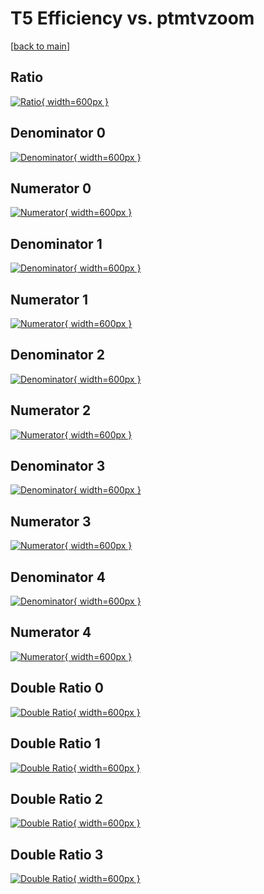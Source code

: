 # T5 Efficiency vs. ptmtvzoom

[[back to main](./)]



## Ratio

[![Ratio](../mtv/var/T5_loweta_0_0_eff_ptmtvzoom.png){ width=600px }](../mtv/var/T5_loweta_0_0_eff_ptmtvzoom.pdf)

## Denominator 0

[![Denominator](../mtv/den/T5_loweta_0_0_eff_ptmtvzoom_den0.png){ width=600px }](../mtv/den/T5_loweta_0_0_eff_ptmtvzoom_den0.pdf)

## Numerator 0

[![Numerator](../mtv/num/T5_loweta_0_0_eff_ptmtvzoom_num0.png){ width=600px }](../mtv/num/T5_loweta_0_0_eff_ptmtvzoom_num0.pdf)

## Denominator 1

[![Denominator](../mtv/den/T5_loweta_0_0_eff_ptmtvzoom_den1.png){ width=600px }](../mtv/den/T5_loweta_0_0_eff_ptmtvzoom_den1.pdf)

## Numerator 1

[![Numerator](../mtv/num/T5_loweta_0_0_eff_ptmtvzoom_num1.png){ width=600px }](../mtv/num/T5_loweta_0_0_eff_ptmtvzoom_num1.pdf)

## Denominator 2

[![Denominator](../mtv/den/T5_loweta_0_0_eff_ptmtvzoom_den2.png){ width=600px }](../mtv/den/T5_loweta_0_0_eff_ptmtvzoom_den2.pdf)

## Numerator 2

[![Numerator](../mtv/num/T5_loweta_0_0_eff_ptmtvzoom_num2.png){ width=600px }](../mtv/num/T5_loweta_0_0_eff_ptmtvzoom_num2.pdf)

## Denominator 3

[![Denominator](../mtv/den/T5_loweta_0_0_eff_ptmtvzoom_den3.png){ width=600px }](../mtv/den/T5_loweta_0_0_eff_ptmtvzoom_den3.pdf)

## Numerator 3

[![Numerator](../mtv/num/T5_loweta_0_0_eff_ptmtvzoom_num3.png){ width=600px }](../mtv/num/T5_loweta_0_0_eff_ptmtvzoom_num3.pdf)

## Denominator 4

[![Denominator](../mtv/den/T5_loweta_0_0_eff_ptmtvzoom_den4.png){ width=600px }](../mtv/den/T5_loweta_0_0_eff_ptmtvzoom_den4.pdf)

## Numerator 4

[![Numerator](../mtv/num/T5_loweta_0_0_eff_ptmtvzoom_num4.png){ width=600px }](../mtv/num/T5_loweta_0_0_eff_ptmtvzoom_num4.pdf)

## Double Ratio 0

[![Double Ratio](../mtv/ratio/T5_loweta_0_0_eff_ptmtvzoom_ratio0.png){ width=600px }](../mtv/ratio/T5_loweta_0_0_eff_ptmtvzoom_ratio0.pdf)

## Double Ratio 1

[![Double Ratio](../mtv/ratio/T5_loweta_0_0_eff_ptmtvzoom_ratio1.png){ width=600px }](../mtv/ratio/T5_loweta_0_0_eff_ptmtvzoom_ratio1.pdf)

## Double Ratio 2

[![Double Ratio](../mtv/ratio/T5_loweta_0_0_eff_ptmtvzoom_ratio2.png){ width=600px }](../mtv/ratio/T5_loweta_0_0_eff_ptmtvzoom_ratio2.pdf)

## Double Ratio 3

[![Double Ratio](../mtv/ratio/T5_loweta_0_0_eff_ptmtvzoom_ratio3.png){ width=600px }](../mtv/ratio/T5_loweta_0_0_eff_ptmtvzoom_ratio3.pdf)

